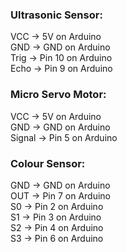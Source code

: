 ### Ultrasonic Sensor:
VCC -> 5V on Arduino  
GND -> GND on Arduino  
Trig -> Pin 10 on Arduino  
Echo -> Pin 9 on Arduino

### Micro Servo Motor:
VCC -> 5V on Arduino  
GND -> GND on Arduino  
Signal -> Pin 5 on Arduino

### Colour Sensor:
GND -> GND on Arduino  
OUT -> Pin 7 on Arduino  
S0 -> Pin 2 on Arduino  
S1 -> Pin 3 on Arduino  
S2 -> Pin 4 on Arduino  
S3 -> Pin 6 on Arduino  

